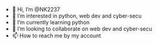 - 👋 Hi, I’m @NK2237
- 👀 I’m interested in python, web dev and cyber-secu
- 🌱 I’m currently learning python
- 💞️ I’m looking to collaborate on web dev and cyber-secu
- 📫 How to reach me by my account

<!---
NK2237/NK2237 is a ✨ special ✨ repository because its `README.md` (this file) appears on your GitHub profile.
You can click the Preview link to take a look at your changes.
--->
